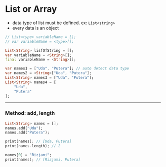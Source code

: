 # List or Array

- data type of list must be defined. ex: `List<string>`
- every data is an object

```dart
// List<type> variableName = [];
// var variableName = <type>[];

List<String> lisfOfString = [];
var variableName = <String>[];
final variableName = <String>[];

var names1 = ["Uda", "Putera"]; // auto detect data type
var names2 = <String>["Uda", "Putera"];
List<String> names3 = ["Uda", "Putera"];
List<String> names4 = [
    "Uda",
    "Putera"
];
```

---

### Method: add, length

```dart
List<String> names = [];
names.add("Uda");
names.add("Putera");

print(names); // [Uda, Putera]
print(names.length); // 2

names[0] = "Rizjami";
print(names); // [Rizjami, Putera]
```
